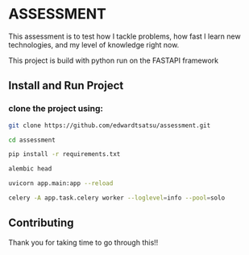 # ASSESSMENT

This assessment is to test how I tackle problems, how fast I learn new technologies, and my level of knowledge right now.

This project is build with python run on the FASTAPI framework

## Install and Run Project

### clone the project using:
```bash
git clone https://github.com/edwardtsatsu/assessment.git
```

```bash
cd assessment
```

```bash
pip install -r requirements.txt
```

```bash
alembic head
```

```bash
uvicorn app.main:app --reload
```

```bash
celery -A app.task.celery worker --loglevel=info --pool=solo
```

## Contributing

Thank you for taking time to go through this!!
